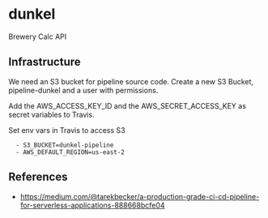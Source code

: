 # dunkel
Brewery Calc API

## Infrastructure
We need an S3 bucket for pipeline source code. Create a new S3 Bucket, pipeline-dunkel and a user with permissions.

Add the AWS_ACCESS_KEY_ID and the AWS_SECRET_ACCESS_KEY as secret variables to Travis.

Set env vars in Travis to access S3
```
  - S3_BUCKET=dunkel-pipeline
  - AWS_DEFAULT_REGION=us-east-2
```

## References
* https://medium.com/@tarekbecker/a-production-grade-ci-cd-pipeline-for-serverless-applications-888668bcfe04

